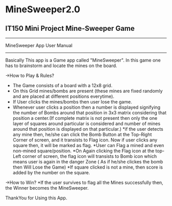 # MineSweeper2.0
IT150 Mini Project
Mine-Sweeper Game
-----------------------------------------------------------------------------------------------------------------------------------------------------------------------------------
*********************************************************************************************************************************************
MineSweeper App User Manual
*********************************************************************************************************************************************
Basically This app is a Game app called "MineSweeper". In this game one has to brainstorm and locate the mines on the board.

->How to Play & Rules?
* The Game consists of a board with a 12x8 grid.
* On this Grid mines/bombs are present (these mines are fixed randomly and are placed at different positions everytime).
* If User clicks the mines/bombs then user lose the game.
* Whenever user clicks a position then a number is displayed signifying the number of Bombs around that position in 3x3 matrix considering that position a center.(If complete matrix is not present then only the one layer of squares around particular is considered and number of mines around that position is displayed on that particular.)
*if the user detects any mine then, he/she can click the Bomb Button at the Top-Right Corner of screen, and it transists to Flag icon.
Now if user clicks any square then, it will be marked as flag. *User can Flag a mined and even non-mined square/position.
*On Again clicking the Flag icon at the top-Left corner of screen, the flag icon will transists to Bomb icon which means user is again in the danger Zone ( As if he/she clickes the bomb then Will Lose the Game)
*If square clicked is not a mine, then score is added by the number on the square.

->How to Win? 
*If the user survives to flag all the Mines successfully then, the Winner becomes the MineSweeper.


 ThankYou for Using this App.
